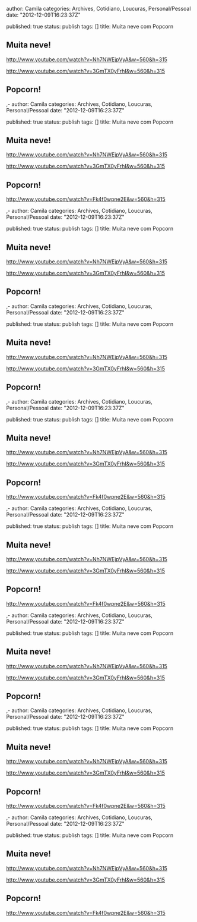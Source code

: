 
author: Camila
categories: Archives, Cotidiano, Loucuras, Personal/Pessoal
date: "2012-12-09T16:23:37Z"
 
published: true
status: publish
tags:  []
title: Muita neve com Popcorn


<h2>Muita neve!</h2>
<p><a href="http://www.youtube.com/watch?v=Nh7NWEjpVyA&amp;w=560&amp;h=315" target"_blank">http://www.youtube.com/watch?v=Nh7NWEjpVyA&amp;w=560&amp;h=315</a></p>
<p><a href="http://www.youtube.com/watch?v=3GmTX0yFrhI&amp;w=560&amp;h=315" target"_blank">http://www.youtube.com/watch?v=3GmTX0yFrhI&amp;w=560&amp;h=315</a></p>
<h2>Popcorn!</h2>,-
author: Camila
categories: Archives, Cotidiano, Loucuras, Personal/Pessoal
date: "2012-12-09T16:23:37Z"
 
published: true
status: publish
tags:  []
title: Muita neve com Popcorn


<h2>Muita neve!</h2>
<p><a href="http://www.youtube.com/watch?v=Nh7NWEjpVyA&amp;w=560&amp;h=315" target"_blank">http://www.youtube.com/watch?v=Nh7NWEjpVyA&amp;w=560&amp;h=315</a></p>
<p><a href="http://www.youtube.com/watch?v=3GmTX0yFrhI&amp;w=560&amp;h=315" target"_blank">http://www.youtube.com/watch?v=3GmTX0yFrhI&amp;w=560&amp;h=315</a></p>
<h2>Popcorn!</h2>
<p><a href="http://www.youtube.com/watch?v=Fk4f0wpne2E&amp;w=560&amp;h=315" target"_blank">http://www.youtube.com/watch?v=Fk4f0wpne2E&amp;w=560&amp;h=315</a></p>,-
author: Camila
categories: Archives, Cotidiano, Loucuras, Personal/Pessoal
date: "2012-12-09T16:23:37Z"
 
published: true
status: publish
tags:  []
title: Muita neve com Popcorn


<h2>Muita neve!</h2>
<p><a href="http://www.youtube.com/watch?v=Nh7NWEjpVyA&amp;w=560&amp;h=315" target"_blank">http://www.youtube.com/watch?v=Nh7NWEjpVyA&amp;w=560&amp;h=315</a></p>
<p><a href="http://www.youtube.com/watch?v=3GmTX0yFrhI&amp;w=560&amp;h=315" target"_blank">http://www.youtube.com/watch?v=3GmTX0yFrhI&amp;w=560&amp;h=315</a></p>
<h2>Popcorn!</h2>,-
author: Camila
categories: Archives, Cotidiano, Loucuras, Personal/Pessoal
date: "2012-12-09T16:23:37Z"
 
published: true
status: publish
tags:  []
title: Muita neve com Popcorn


<h2>Muita neve!</h2>
<p><a href="http://www.youtube.com/watch?v=Nh7NWEjpVyA&amp;w=560&amp;h=315" target"_blank">http://www.youtube.com/watch?v=Nh7NWEjpVyA&amp;w=560&amp;h=315</a></p>
<p><a href="http://www.youtube.com/watch?v=3GmTX0yFrhI&amp;w=560&amp;h=315" target"_blank">http://www.youtube.com/watch?v=3GmTX0yFrhI&amp;w=560&amp;h=315</a></p>
<h2>Popcorn!</h2>,-
author: Camila
categories: Archives, Cotidiano, Loucuras, Personal/Pessoal
date: "2012-12-09T16:23:37Z"
 
published: true
status: publish
tags:  []
title: Muita neve com Popcorn


<h2>Muita neve!</h2>
<p><a href="http://www.youtube.com/watch?v=Nh7NWEjpVyA&amp;w=560&amp;h=315" target"_blank">http://www.youtube.com/watch?v=Nh7NWEjpVyA&amp;w=560&amp;h=315</a></p>
<p><a href="http://www.youtube.com/watch?v=3GmTX0yFrhI&amp;w=560&amp;h=315" target"_blank">http://www.youtube.com/watch?v=3GmTX0yFrhI&amp;w=560&amp;h=315</a></p>
<h2>Popcorn!</h2>
<p><a href="http://www.youtube.com/watch?v=Fk4f0wpne2E&amp;w=560&amp;h=315" target"_blank">http://www.youtube.com/watch?v=Fk4f0wpne2E&amp;w=560&amp;h=315</a></p>,-
author: Camila
categories: Archives, Cotidiano, Loucuras, Personal/Pessoal
date: "2012-12-09T16:23:37Z"
 
published: true
status: publish
tags:  []
title: Muita neve com Popcorn


<h2>Muita neve!</h2>
<p><a href="http://www.youtube.com/watch?v=Nh7NWEjpVyA&amp;w=560&amp;h=315" target"_blank">http://www.youtube.com/watch?v=Nh7NWEjpVyA&amp;w=560&amp;h=315</a></p>
<p><a href="http://www.youtube.com/watch?v=3GmTX0yFrhI&amp;w=560&amp;h=315" target"_blank">http://www.youtube.com/watch?v=3GmTX0yFrhI&amp;w=560&amp;h=315</a></p>
<h2>Popcorn!</h2>
<p><a href="http://www.youtube.com/watch?v=Fk4f0wpne2E&amp;w=560&amp;h=315" target"_blank">http://www.youtube.com/watch?v=Fk4f0wpne2E&amp;w=560&amp;h=315</a></p>,-
author: Camila
categories: Archives, Cotidiano, Loucuras, Personal/Pessoal
date: "2012-12-09T16:23:37Z"
 
published: true
status: publish
tags:  []
title: Muita neve com Popcorn


<h2>Muita neve!</h2>
<p><a href="http://www.youtube.com/watch?v=Nh7NWEjpVyA&amp;w=560&amp;h=315" target"_blank">http://www.youtube.com/watch?v=Nh7NWEjpVyA&amp;w=560&amp;h=315</a></p>
<p><a href="http://www.youtube.com/watch?v=3GmTX0yFrhI&amp;w=560&amp;h=315" target"_blank">http://www.youtube.com/watch?v=3GmTX0yFrhI&amp;w=560&amp;h=315</a></p>
<h2>Popcorn!</h2>,-
author: Camila
categories: Archives, Cotidiano, Loucuras, Personal/Pessoal
date: "2012-12-09T16:23:37Z"
 
published: true
status: publish
tags:  []
title: Muita neve com Popcorn


<h2>Muita neve!</h2>
<p><a href="http://www.youtube.com/watch?v=Nh7NWEjpVyA&amp;w=560&amp;h=315" target"_blank">http://www.youtube.com/watch?v=Nh7NWEjpVyA&amp;w=560&amp;h=315</a></p>
<p><a href="http://www.youtube.com/watch?v=3GmTX0yFrhI&amp;w=560&amp;h=315" target"_blank">http://www.youtube.com/watch?v=3GmTX0yFrhI&amp;w=560&amp;h=315</a></p>
<h2>Popcorn!</h2>
<p><a href="http://www.youtube.com/watch?v=Fk4f0wpne2E&amp;w=560&amp;h=315" target"_blank">http://www.youtube.com/watch?v=Fk4f0wpne2E&amp;w=560&amp;h=315</a></p>,-
author: Camila
categories: Archives, Cotidiano, Loucuras, Personal/Pessoal
date: "2012-12-09T16:23:37Z"
 
published: true
status: publish
tags:  []
title: Muita neve com Popcorn


<h2>Muita neve!</h2>
<p><a href="http://www.youtube.com/watch?v=Nh7NWEjpVyA&amp;w=560&amp;h=315" target"_blank">http://www.youtube.com/watch?v=Nh7NWEjpVyA&amp;w=560&amp;h=315</a></p>
<p><a href="http://www.youtube.com/watch?v=3GmTX0yFrhI&amp;w=560&amp;h=315" target"_blank">http://www.youtube.com/watch?v=3GmTX0yFrhI&amp;w=560&amp;h=315</a></p>
<h2>Popcorn!</h2>
<p><a href="http://www.youtube.com/watch?v=Fk4f0wpne2E&amp;w=560&amp;h=315" target"_blank">http://www.youtube.com/watch?v=Fk4f0wpne2E&amp;w=560&amp;h=315</a></p>
